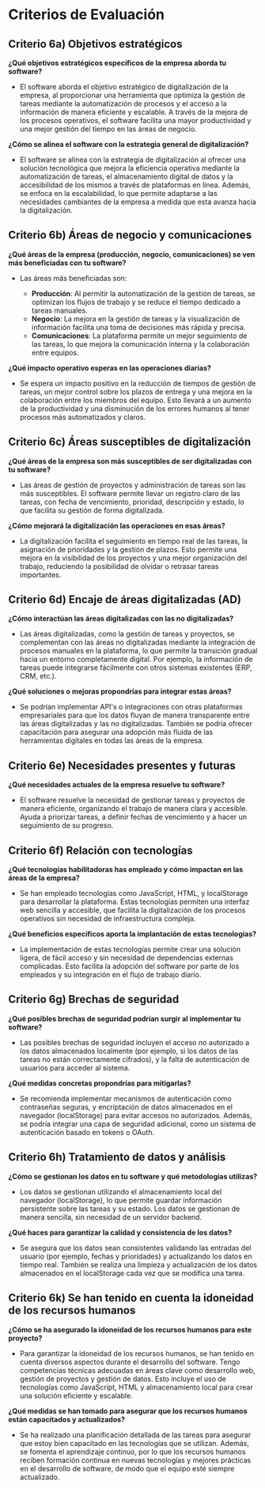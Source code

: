 # Criterios de Evaluación

## Criterio 6a) Objetivos estratégicos

 **¿Qué objetivos estratégicos específicos de la empresa aborda tu software?**

  - El software aborda el objetivo estratégico de digitalización de la empresa, al proporcionar una herramienta que optimiza la gestión de tareas mediante la automatización de procesos y el acceso a la información de manera eficiente y escalable. A través de la mejora de los procesos operativos, el software facilita una mayor productividad y una mejor gestión del tiempo en las áreas de negocio.

**¿Cómo se alinea el software con la estrategia general de digitalización?**

  - El software se alinea con la estrategia de digitalización al ofrecer una solución tecnológica que mejora la eficiencia operativa mediante la automatización de tareas, el almacenamiento digital de datos y la accesibilidad de los mismos a través de plataformas en línea. Además, se enfoca en la escalabilidad, lo que permite adaptarse a las necesidades cambiantes de la empresa a medida que esta avanza hacia la digitalización.

## Criterio 6b) Áreas de negocio y comunicaciones

 **¿Qué áreas de la empresa (producción, negocio, comunicaciones) se ven más beneficiadas con tu software?**
  
 -  Las áreas más beneficiadas son:
  
    - **Producción**: Al permitir la automatización de la gestión de tareas, se optimizan los flujos de trabajo y se reduce el tiempo dedicado a tareas manuales.
    - **Negocio**: La mejora en la gestión de tareas y la visualización de información facilita una toma de decisiones más rápida y precisa.
    - **Comunicaciones**: La plataforma permite un mejor seguimiento de las tareas, lo que mejora la comunicación interna y la colaboración entre equipos.

 **¿Qué impacto operativo esperas en las operaciones diarias?**
 
 - Se espera un impacto positivo en la reducción de tiempos de gestión de tareas, un mejor control sobre los plazos de entrega y una mejora en la colaboración entre los miembros del equipo. Esto llevará a un aumento de la productividad y una disminución de los errores humanos al tener procesos más automatizados y claros.

## Criterio 6c) Áreas susceptibles de digitalización

 **¿Qué áreas de la empresa son más susceptibles de ser digitalizadas con tu software?**
 
 - Las áreas de gestión de proyectos y administración de tareas son las más susceptibles. El software permite llevar un registro claro de las tareas, con fecha de vencimiento, prioridad, descripción y estado, lo que facilita su gestión de forma digitalizada.

 **¿Cómo mejorará la digitalización las operaciones en esas áreas?**
 
 - La digitalización facilita el seguimiento en tiempo real de las tareas, la asignación de prioridades y la gestión de plazos. Esto permite una mejora en la visibilidad de los proyectos y una mejor organización del trabajo, reduciendo la posibilidad de olvidar o retrasar tareas importantes.

## Criterio 6d) Encaje de áreas digitalizadas (AD)

**¿Cómo interactúan las áreas digitalizadas con las no digitalizadas?**

 - Las áreas digitalizadas, como la gestión de tareas y proyectos, se complementan con las áreas no digitalizadas mediante la integración de procesos manuales en la plataforma, lo que permite la transición gradual hacia un entorno completamente digital. Por ejemplo, la información de tareas puede integrarse fácilmente con otros sistemas existentes (ERP, CRM, etc.).

 **¿Qué soluciones o mejoras propondrías para integrar estas áreas?**
 
 - Se podrían implementar API's o integraciones con otras plataformas empresariales para que los datos fluyan de manera transparente entre las áreas digitalizadas y las no digitalizadas. También se podría ofrecer capacitación para asegurar una adopción más fluida de las herramientas digitales en todas las áreas de la empresa.

## Criterio 6e) Necesidades presentes y futuras

 **¿Qué necesidades actuales de la empresa resuelve tu software?**
 
-  El software resuelve la necesidad de gestionar tareas y proyectos de manera eficiente, organizando el trabajo de manera clara y accesible. Ayuda a priorizar tareas, a definir fechas de vencimiento y a hacer un seguimiento de su progreso.

## Criterio 6f) Relación con tecnologías

 **¿Qué tecnologías habilitadoras has empleado y cómo impactan en las áreas de la empresa?**
 
 - Se han empleado tecnologías como JavaScript, HTML, y localStorage para desarrollar la plataforma. Estas tecnologías permiten una interfaz web sencilla y accesible, que facilita la digitalización de los procesos operativos sin necesidad de infraestructura compleja.

**¿Qué beneficios específicos aporta la implantación de estas tecnologías?**

 - La implementación de estas tecnologías permite crear una solución ligera, de fácil acceso y sin necesidad de dependencias externas complicadas. Esto facilita la adopción del software por parte de los empleados y su integración en el flujo de trabajo diario.

## Criterio 6g) Brechas de seguridad

 **¿Qué posibles brechas de seguridad podrían surgir al implementar tu software?**
 
 - Las posibles brechas de seguridad incluyen el acceso no autorizado a los datos almacenados localmente (por ejemplo, si los datos de las tareas no están correctamente cifrados), y la falta de autenticación de usuarios para acceder al sistema.

 **¿Qué medidas concretas propondrías para mitigarlas?**
 
 - Se recomienda implementar mecanismos de autenticación como contraseñas seguras, y encriptación de datos almacenados en el navegador (localStorage) para evitar accesos no autorizados. Además, se podría integrar una capa de seguridad adicional, como un sistema de autenticación basado en tokens o OAuth.

## Criterio 6h) Tratamiento de datos y análisis

 **¿Cómo se gestionan los datos en tu software y qué metodologías utilizas?**
 
 - Los datos se gestionan utilizando el almacenamiento local del navegador (localStorage), lo que permite guardar información persistente sobre las tareas y su estado. Los datos se gestionan de manera sencilla, sin necesidad de un servidor backend.

 **¿Qué haces para garantizar la calidad y consistencia de los datos?**
 
 - Se asegura que los datos sean consistentes validando las entradas del usuario (por ejemplo, fechas y prioridades) y actualizando los datos en tiempo real. También se realiza una limpieza y actualización de los datos almacenados en el localStorage cada vez que se modifica una tarea.

## Criterio 6k) Se han tenido en cuenta la idoneidad de los recursos humanos

 **¿Cómo se ha asegurado la idoneidad de los recursos humanos para este proyecto?**
 
 - Para garantizar la idoneidad de los recursos humanos, se han tenido en cuenta diversos aspectos durante el desarrollo del software. Tengo competencias técnicas adecuadas en áreas clave como desarrollo web, gestión de proyectos y gestión de datos. Esto incluye el uso de tecnologías como JavaScript, HTML y almacenamiento local para crear una solución eficiente y escalable.

 **¿Qué medidas se han tomado para asegurar que los recursos humanos están capacitados y actualizados?**
 
 - Se ha realizado una planificación detallada de las tareas para asegurar que estoy bien capacitado en las tecnologías que se utilizan. Además, se fomenta el aprendizaje continuo, por lo que los recursos humanos reciben formación continua en nuevas tecnologías y mejores prácticas en el desarrollo de software, de modo que el equipo esté siempre actualizado.

